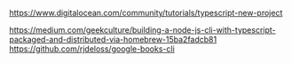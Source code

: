https://www.digitalocean.com/community/tutorials/typescript-new-project

https://medium.com/geekculture/building-a-node-js-cli-with-typescript-packaged-and-distributed-via-homebrew-15ba2fadcb81
https://github.com/rjdeloss/google-books-cli